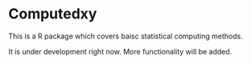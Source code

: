 # Computedxy
This is a R package which covers baisc statistical computing methods.

It is under development right now. More functionality will be added. 

